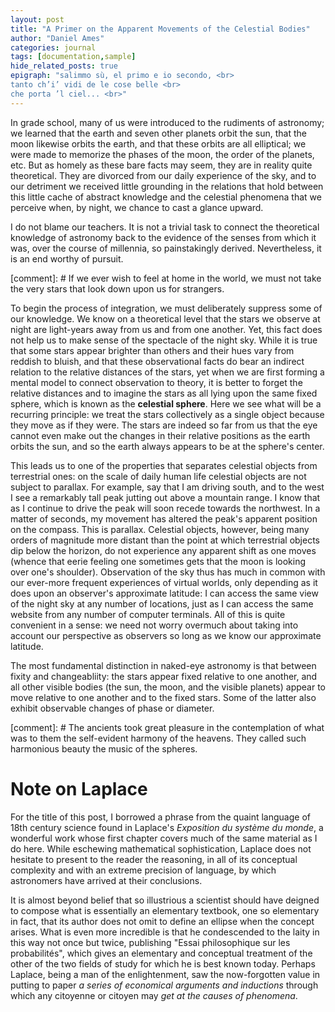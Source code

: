 ```yaml
---
layout: post
title: "A Primer on the Apparent Movements of the Celestial Bodies"
author: "Daniel Ames"
categories: journal
tags: [documentation,sample]
hide_related_posts: true
epigraph: "salimmo sù, el primo e io secondo, <br>
tanto ch’i’ vidi de le cose belle <br>
che porta ’l ciel... <br>"
---
```


In grade school, many of us were introduced to the rudiments of astronomy; we learned that the earth and seven other planets orbit the sun, that the moon likewise orbits the earth, and that these orbits are all elliptical; we were made to memorize the phases of the moon, the order of the planets, etc. But as homely as these bare facts may seem, they are in reality quite theoretical. They are divorced from our daily experience of the sky, and to our detriment we received little grounding in the relations that hold between this little cache of abstract knowledge and the celestial phenomena that we perceive when, by night, we chance to cast a glance upward.

I do not blame our teachers. It is not a trivial task to connect the theoretical knowledge of astronomy back to the evidence of the senses from which it was, over the course of millennia, so painstakingly derived. Nevertheless, it is an end worthy of pursuit. 

[comment]: # If we ever wish to feel at home in the world, we must not take the very stars that look down upon us for strangers. 



To begin the process of integration, we must deliberately suppress some of our knowledge. We know on a theoretical level that the stars we observe at night are light-years away from us and from one another. Yet, this fact does not help us to make sense of the spectacle of the night sky. While it is true that some stars appear brighter than others and their hues vary from reddish to bluish, and that these observational facts do bear an indirect relation to the relative distances of the stars, yet when we are first forming a mental model to connect observation to theory, it is better to forget the relative distances and to imagine the stars as all lying upon the same fixed sphere, which is known as the __celestial sphere__. Here we see what will be a recurring principle: we treat the stars collectively as a single object because they move as if they were. The stars are indeed so far from us that the eye cannot even make out the changes in their relative positions as the earth orbits the sun, and so the earth always appears to be at the sphere's center.


This leads us to one of the properties that separates celestial objects from terrestrial ones: on the scale of daily human life celestial objects are not subject to parallax. For example, say that I am driving south, and to the west I see a remarkably tall peak jutting out above a mountain range. I know that as I continue to drive the peak will soon recede towards the northwest. In a matter of seconds, my movement has altered the peak's apparent position on the compass. This is parallax. Celestial objects, however, being many orders of magnitude more distant than the point at which terrestrial objects dip below the horizon, do not experience any apparent shift as one moves (whence that eerie feeling one sometimes gets that the moon is looking over one's shoulder). Observation of the sky thus has much in common with our ever-more frequent experiences of virtual worlds, only depending as it does upon an observer's approximate latitude: I can access the same view of the night sky at any number of locations, just as I can access the same website from any number of computer terminals. All of this is quite convenient in a sense: we need not worry overmuch about taking into account our perspective as observers so long as we know our approximate latitude.


The most fundamental distinction in naked-eye astronomy is that between fixity and changeabliity: the stars appear fixed relative to one another, and all other visible bodies (the sun, the moon, and the visible planets) appear to move relative to one another and to the fixed stars. Some of the latter also exhibit observable changes of phase or diameter.



 [comment]: # The ancients took great pleasure in the contemplation of what was to them the self-evident harmony of the heavens. They called such harmonious beauty the music of the spheres. 

# Note on Laplace

For the title of this post, I borrowed a phrase from the quaint language of 18th century science found in Laplace's _Exposition du système du monde_, a wonderful work whose first chapter covers much of the same material as I do here. While eschewing mathematical sophistication, Laplace does not hesitate to present to the reader the reasoning, in all of its conceptual complexity and with an extreme precision of language, by which astronomers have arrived at their conclusions. 

It is almost beyond belief that so illustrious a scientist should have deigned to compose what is essentially an elementary textbook, one so elementary in fact, that its author does not omit to define an ellipse when the concept arises. What is even more incredible is that he condescended to the laity in this way not once but twice, publishing "Essai philosophique sur les probabilités", which gives an elementary and conceptual treatment of the other of the two fields of study for which he is best known today. Perhaps Laplace, being a man of the enlightenment, saw the now-forgotten value in putting to paper _a series of economical arguments and inductions_ through which any citoyenne or citoyen may _get at the causes of phenomena_.




